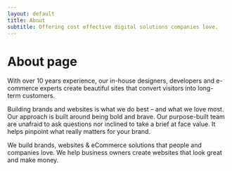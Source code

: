```yaml
---
layout: default
title: About
subtitle: Offering cost effective digital solutions companies love. 
---
```

# About page

With over 10 years experience, our in-house designers, developers and e-commerce experts create beautiful sites that convert visitors into long-term customers. 

Building brands and websites is what we do best – and what we love most. Our approach is built around being bold and brave. Our purpose-built team are unafraid to ask questions nor inclined to take a brief at face value. It helps pinpoint what really matters for your brand.

We build brands, websites & eCommerce solutions that people and companies love. We help business owners create websites that look great and make money. 